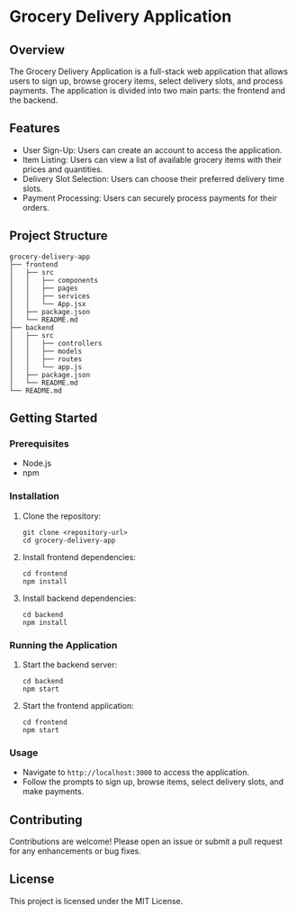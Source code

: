# Grocery Delivery Application

## Overview
The Grocery Delivery Application is a full-stack web application that allows users to sign up, browse grocery items, select delivery slots, and process payments. The application is divided into two main parts: the frontend and the backend.

## Features
- User Sign-Up: Users can create an account to access the application.
- Item Listing: Users can view a list of available grocery items with their prices and quantities.
- Delivery Slot Selection: Users can choose their preferred delivery time slots.
- Payment Processing: Users can securely process payments for their orders.

## Project Structure
```
grocery-delivery-app
├── frontend
│   ├── src
│   │   ├── components
│   │   ├── pages
│   │   ├── services
│   │   └── App.jsx
│   ├── package.json
│   └── README.md
├── backend
│   ├── src
│   │   ├── controllers
│   │   ├── models
│   │   ├── routes
│   │   └── app.js
│   ├── package.json
│   └── README.md
└── README.md
```

## Getting Started

### Prerequisites
- Node.js
- npm

### Installation

1. Clone the repository:
   ```
   git clone <repository-url>
   cd grocery-delivery-app
   ```

2. Install frontend dependencies:
   ```
   cd frontend
   npm install
   ```

3. Install backend dependencies:
   ```
   cd backend
   npm install
   ```

### Running the Application

1. Start the backend server:
   ```
   cd backend
   npm start
   ```

2. Start the frontend application:
   ```
   cd frontend
   npm start
   ```

### Usage
- Navigate to `http://localhost:3000` to access the application.
- Follow the prompts to sign up, browse items, select delivery slots, and make payments.

## Contributing
Contributions are welcome! Please open an issue or submit a pull request for any enhancements or bug fixes.

## License
This project is licensed under the MIT License.